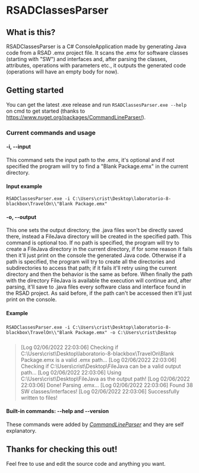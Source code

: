 # RSADClassesParser

## What is this?

RSADClassesParser is a C# ConsoleApplication made by generating Java code from a RSAD .emx project file. It scans the .emx for software classes (starting with "SW") and interfaces and, after parsing the classes, attributes, operations with parameters etc., it outputs the generated code (operations will have an empty body for now).

## Getting started

You can get the latest .exe release and run `RSADClassesParser.exe --help` on cmd to get started (thanks to https://www.nuget.org/packages/CommandLineParser/).

### Current commands and usage

#### -i, --input
This command sets the input path to the .emx, it's optional and if not specified the program will try to find a "Blank Package.emx" in the current directory.

#### Input example
 `RSADClassesParser.exe -i C:\Users\crist\Desktop\laboratorio-8-blackbox\TravelOn\\"Blank Package.emx"`

#### -o, --output
This one sets the output directory; the .java files won't be directly saved there, instead a FileJava directory will be created in the specified path. This command is optional too.
If no path is specified, the program will try to create a FileJava directory in the current directory, if for some reason it fails then it'll just print on the console the generated Java code.
Otherwise if a path is specified, the program will try to create all the directories and subdirectories to access that path; if it fails it'll retry using the current directory and then the behavior is the same as before.
When finally the path with the directory FileJava is available the execution will continue and, after parsing, it'll save to .java files every software class and interface found in the RSAD project.
As said before, if the path can't be accessed then it'll just print on the console.

#### Example
##### 
`RSADClassesParser.exe -i C:\Users\crist\Desktop\laboratorio-8-blackbox\TravelOn\\"Blank Package.emx" -o C:\Users\crist\Desktop`

##### 

> [Log 02/06/2022 22:03:06] Checking if C:\Users\crist\Desktop\laboratorio-8-blackbox\TravelOn\Blank Package.emx is a valid .emx path...
[Log 02/06/2022 22:03:06] Checking if C:\Users\crist\Desktop\FileJava can be a valid output path...
[Log 02/06/2022 22:03:06] Using C:\Users\crist\Desktop\FileJava as the output path!
[Log 02/06/2022 22:03:06] Done! Parsing .emx...
[Log 02/06/2022 22:03:06] Found 38 SW classes/interfaces!
[Log 02/06/2022 22:03:06] Successfully written to files!


#### Built-in commands: --help and --version
These commands were added by *[CommandLineParser](https://github.com/commandlineparser/commandline)* and they are self explanatory.

## Thanks for checking this out!

Feel free to use and edit the source code and anything you want.
